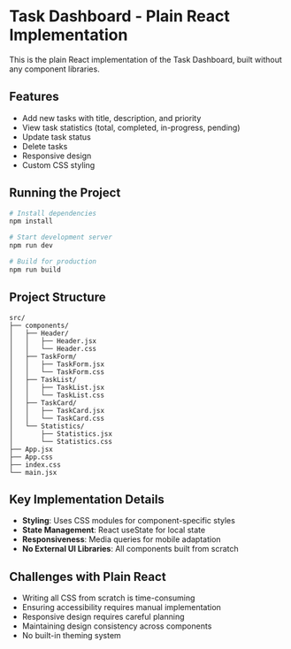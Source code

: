 # Task Dashboard - Plain React Implementation

This is the plain React implementation of the Task Dashboard, built without any component libraries.

## Features

- Add new tasks with title, description, and priority
- View task statistics (total, completed, in-progress, pending)
- Update task status
- Delete tasks
- Responsive design
- Custom CSS styling

## Running the Project

```bash
# Install dependencies
npm install

# Start development server
npm run dev

# Build for production
npm run build
```

## Project Structure

```
src/
├── components/
│   ├── Header/
│   │   ├── Header.jsx
│   │   └── Header.css
│   ├── TaskForm/
│   │   ├── TaskForm.jsx
│   │   └── TaskForm.css
│   ├── TaskList/
│   │   ├── TaskList.jsx
│   │   └── TaskList.css
│   ├── TaskCard/
│   │   ├── TaskCard.jsx
│   │   └── TaskCard.css
│   └── Statistics/
│       ├── Statistics.jsx
│       └── Statistics.css
├── App.jsx
├── App.css
├── index.css
└── main.jsx
```

## Key Implementation Details

- **Styling**: Uses CSS modules for component-specific styles
- **State Management**: React useState for local state
- **Responsiveness**: Media queries for mobile adaptation
- **No External UI Libraries**: All components built from scratch

## Challenges with Plain React

- Writing all CSS from scratch is time-consuming
- Ensuring accessibility requires manual implementation
- Responsive design requires careful planning
- Maintaining design consistency across components
- No built-in theming system